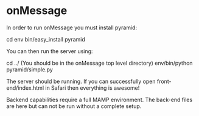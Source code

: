 onMessage
=========

In order to run onMessage you must install pyramid: 

cd env
bin/easy_install pyramid

You can then run the server using:

cd ../ (You should be in the onMessage top level directory) 
env/bin/python pyramid/simple.py

The server should be running. If you can successfully open front-end/index.html in Safari then everything is awesome!

Backend capabilities require a full MAMP environment. The back-end files are here but can not be run without a complete setup.
